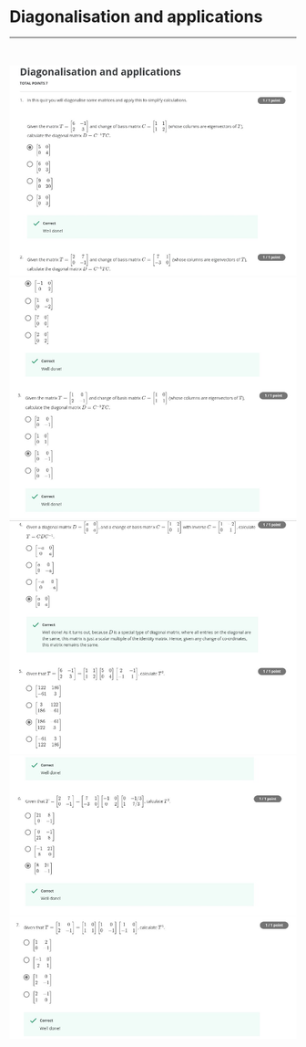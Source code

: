 # Diagonalisation and applications
---
<br><br>
<img src = '../Images/Qz3_im1.jpg'>
<img src = '../Images/Qz3_im2.jpg'>
<img src = '../Images/Qz3_im3.jpg'>
<img src = '../Images/Qz3_im4.jpg'>
<img src = '../Images/Qz3_im5.jpg'>

<br><br>
